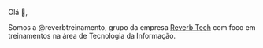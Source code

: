 Olá 👋,

Somos a @reverbtreinamento, grupo da empresa <a href="https://www.reverb.tec.br?github_profile=1" target="_blank">Reverb Tech</a> com foco em treinamentos na área de Tecnologia da Informação.
